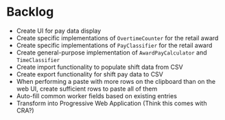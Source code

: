 # Backlog

- Create UI for pay data display
- Create specific implementations of `OvertimeCounter` for the retail award
- Create specific implementations of `PayClassifier` for the retail award
- Create general-purpose implementation of `AwardPayCalculator` and `TimeClassifier`
- Create import functionality to populate shift data from CSV
- Create export functionality for shift pay data to CSV
- When performing a paste with more rows on the clipboard than on the web UI, create sufficient rows to paste all of them
- Auto-fill common worker fields based on existing entries
- Transform into Progressive Web Application (Think this comes with CRA?)
